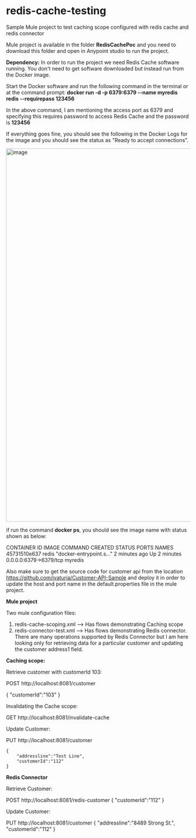 # redis-cache-testing
Sample Mule project to test caching scope configured with redis cache and redis connector

Mule project is available in the folder **RedisCachePoc** and you need to download this folder and open in Anypoint studio to run the project.

**Dependency:**
In order to run the project we need Redis Cache software running. You don't need to get software downloaded but instead run from the Docker image.

Start the Docker software and run the following command in the terminal or at the command prompt:
**docker run -d -p 6379:6379 --name myredis redis  --requirepass 123456**

In the above command, I am mentioning the access port as 6379 and specifying this requires password to access Redis Cache and the password is **123456**

If everything goes fine, you should see the following in the Docker Logs for the image and you should see the status as "Ready to accept connections".

<img width="1017" alt="image" src="https://user-images.githubusercontent.com/16053939/149638936-496332c1-d530-4b92-b006-8372822b0832.png">

if run the command **docker ps**, you should see the image name with status shown as below:

CONTAINER ID   IMAGE                    COMMAND                  CREATED          STATUS          PORTS                    NAMES
45731510e637   redis                    "docker-entrypoint.s…"   2 minutes ago    Up 2 minutes    0.0.0.0:6379->6379/tcp   myredis

Also make sure to get the source code for customer api from the location https://github.com/ivaturia/Customer-API-Sample and deploy it in order to update the host and port name in the default.properties file in the mule project.


**Mule project**

Two mule configuration files:
1) redis-cache-scoping.xml --> Has flows demonstrating Caching scope
2) redis-connector-test.xml --> Has flows demonstrating Redis connector. There are many operations supported by Redis Connector but I am here looking only for retrieving data for a particular customer and updating the customer address1 field.

**Caching scope:**

Retrieve customer with customerId 103:

POST http://localhost:8081/customer 

{
    "customerId":"103"
}

Invalidating the Cache scope:

GET http://localhost:8081/invalidate-cache

Update Customer:

PUT http://localhost:8081/customer


    {
        "addressline":"Test Line",
        "customerId":"112"
    }
    
    
**Redis Connector** 

Retrieve Customer:

POST http://localhost:8081/redis-customer
{
    "customerId":"112"
}

Update Customer:

PUT http://localhost:8081/customer
  {
        "addressline":"8489 Strong St.",
        "customerId":"112"
    }
